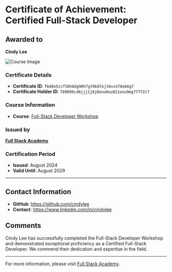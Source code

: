 
# Certificate of Achievement: Certified Full-Stack Developer

## Awarded to

**Cindy Lee**

![Course Image](https://example.com/images/full_stack_developer.jpg "Course Badge")

### Certificate Details
- **Certificate ID**: `f6d8e5ccf56h8dg90hfg70k0lkj34vs5f8eb6g7`
- **Certificate Holder ID**: `789099cd0jjj2j0j0ono0oo021ono9mg777l5l7`

### Course Information
- **Course**: [Full-Stack Developer Workshop](https://fullstackacademy.com/workshops)

### Issued by
[**Full Stack Academy**](https://fullstackacademy.com) 

### Certification Period
- **Issued**: August 2024
- **Valid Until**: August 2029

---

## Contact Information
- **GitHub**: https://github.com/cindylee
- **Contact**: https://www.linkedin.com/in/cindylee

## Comments
Cindy Lee has successfully completed the Full-Stack Developer Workshop and demonstrated exceptional proficiency as a Certified Full-Stack Developer. We commend their dedication and expertise in the field.

---

For more information, please visit [Full Stack Academy](https://fullstackacademy.com).
    